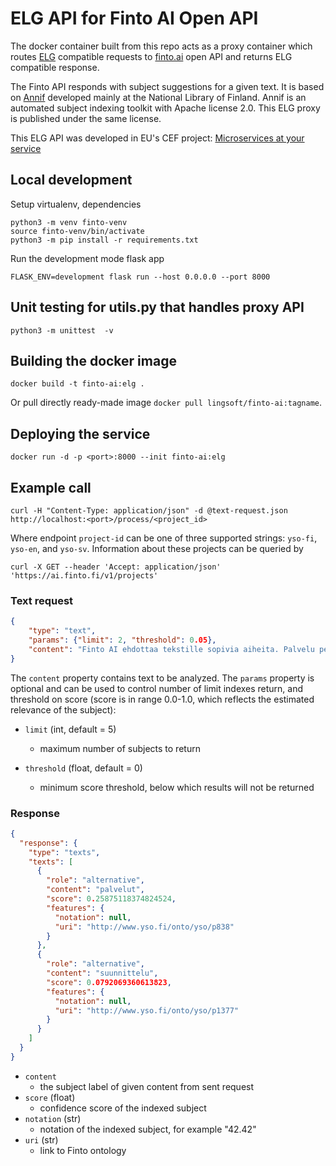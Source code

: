 # ELG API for Finto AI Open API

The docker container built from this repo acts as a proxy container which routes 
[ELG](https://european-language-grid.readthedocs.io/en/stable/all/A3_API/LTInternalAPI.html) 
compatible requests to [finto.ai](https://api.annif.org/v1/ui/) open API 
and returns ELG compatible response.

The Finto API responds with subject suggestions for a given text. It is 
based on [Annif](http://annif.org/) developed mainly at the National 
Library of Finland. Annif is an automated subject indexing toolkit with 
Apache license 2.0. This ELG proxy is published under the same license.

This ELG API was developed in EU's CEF project: 
[Microservices at your service](https://www.lingsoft.fi/en/microservices-at-your-service-bridging-gap-between-nlp-research-and-industry)

## Local development

Setup virtualenv, dependencies
```
python3 -m venv finto-venv
source finto-venv/bin/activate
python3 -m pip install -r requirements.txt
```
Run the development mode flask app

```
FLASK_ENV=development flask run --host 0.0.0.0 --port 8000
```

## Unit testing for utils.py that handles proxy API
````
python3 -m unittest  -v
````

## Building the docker image

```
docker build -t finto-ai:elg .
```

Or pull directly ready-made image `docker pull lingsoft/finto-ai:tagname`.

## Deploying the service

```
docker run -d -p <port>:8000 --init finto-ai:elg
```

## Example call

```
curl -H "Content-Type: application/json" -d @text-request.json http://localhost:<port>/process/<project_id>
```
Where endpoint `project-id` can be one of three supported strings: `yso-fi`, `yso-en`, and `yso-sv`. Information about these projects can be queried by 
  ```
  curl -X GET --header 'Accept: application/json' 'https://ai.finto.fi/v1/projects'
  ```

### Text request

```json
{
    "type": "text",
    "params": {"limit": 2, "threshold": 0.05},
    "content": "Finto AI ehdottaa tekstille sopivia aiheita. Palvelu perustuu Annif-työkaluun."
}
```

The `content` property contains text to be analyzed. The `params` property is optional and 
can be used to control number of limit indexes return, and threshold on score 
(score is in range 0.0-1.0, which reflects the estimated relevance of the subject):
- `limit` (int, default = 5)
  - maximum number of subjects to return

- `threshold` (float, default = 0)
  - minimum score threshold, below which results will not be returned

### Response

```json
{
  "response": {
    "type": "texts",
    "texts": [
      {
        "role": "alternative",
        "content": "palvelut",
        "score": 0.25875118374824524,
        "features": {
          "notation": null,
          "uri": "http://www.yso.fi/onto/yso/p838"
        }
      },
      {
        "role": "alternative",
        "content": "suunnittelu",
        "score": 0.0792069360613823,
        "features": {
          "notation": null,
          "uri": "http://www.yso.fi/onto/yso/p1377"
        }
      }
    ]
  }
}
```

- `content`
  - the subject label of given content from sent request
- `score` (float)
  - confidence score of the indexed subject
- `notation` (str)
  - notation of the indexed subject, for example "42.42"
- `uri` (str)
  - link to Finto ontology
